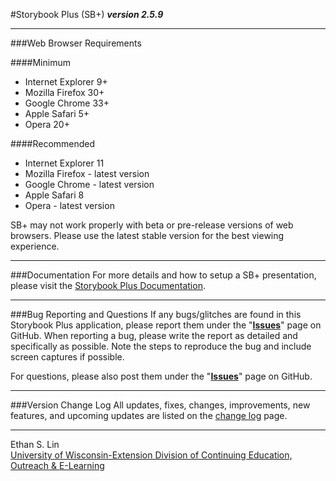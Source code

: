 #Storybook Plus (SB+)
**_version 2.5.9_**

---
###Web Browser Requirements

####Minimum
* Internet Explorer 9+
* Mozilla Firefox 30+
* Google Chrome 33+
* Apple Safari 5+
* Opera 20+

####Recommended
* Internet Explorer 11
* Mozilla Firefox - latest version
* Google Chrome - latest version
* Apple Safari 8
* Opera - latest version

SB+ may not work properly with beta or pre-release versions of web browsers. Please use the latest stable version for the best viewing experience.

---
###Documentation
For more details and how to setup a SB+ presentation, please visit the [Storybook Plus Documentation](https://media.uwex.edu/resources/documentation/storybook-plus-v2/).

---
###Bug Reporting and Questions
If any bugs/glitches are found in this Storybook Plus application, please report them under the "**[Issues](https://github.com/oel-mediateam/sbplus/issues)**" page on GitHub. When reporting a bug, please write the report as detailed and specifically as possible. Note the steps to reproduce the bug and include screen captures if possible.

For questions, please also post them under the "**[Issues](https://github.com/oel-mediateam/sbplus/issues)**" page on GitHub.

---
###Version Change Log
All updates, fixes, changes, improvements, new features, and upcoming updates are listed on the [change log](https://github.com/oel-mediateam/sbplus/blob/master/CHANGELOG.md) page.

---
Ethan S. Lin  
[University of Wisconsin-Extension Division of Continuing Education, Outreach & E-Learning](http://ce.uwex.edu/)
